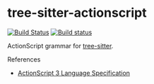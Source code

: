 tree-sitter-actionscript
===========================

[![Build Status](https://travis-ci.com/jcs-workspace/tree-sitter-actionscript.svg?branch=master)](https://travis-ci.com/jcs-workspace/tree-sitter-actionscript)
[![Build status](https://ci.appveyor.com/api/projects/status/42kwnan77rtf8144/branch/master?svg=true)](https://ci.appveyor.com/project/jcs090218/tree-sitter-actionscript/branch/master)

ActionScript grammar for [tree-sitter][].

[tree-sitter]: https://github.com/tree-sitter/tree-sitter

References

* [ActionScript 3 Language Specification](https://github.com/as3lang/ActionScript3/wiki/Specification)